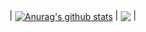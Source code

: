  | <a href="https://github.com/anuraghazra/github-readme-stats"><img align="center" src="https://github-readme-stats.vercel.app/api?username=tusharhero&show_icons=true&theme=dracula#gh-dark-mode-only" alt="Anurag's github stats" /></a> | <a href="https://github.com/anuraghazra/github-readme-stats"><img align="center" src="https://github-readme-stats.vercel.app/api/top-langs/?username=tusharhero&hide=html,php,css,&langs_count=10&layout=compact&theme=dracula" /></a> |
